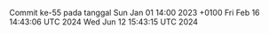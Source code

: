 Commit ke-55 pada tanggal Sun Jan 01 14:00 2023 +0100
Fri Feb 16 14:43:06 UTC 2024
Wed Jun 12 15:43:15 UTC 2024
